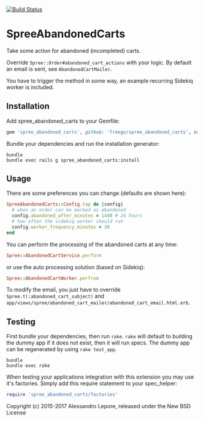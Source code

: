 [![Build Status](https://travis-ci.org/ssnickolay/spree_abandoned_carts.svg?branch=3-1-stable)](https://travis-ci.org/ssnickolay/spree_abandoned_carts)

SpreeAbandonedCarts
===================

Take some action for abandoned (incompleted) carts.

Override `Spree::Order#abandoned_cart_actions` with your logic.
By default an email is sent, see `AbandonedCartMailer`.

You have to trigger the method in some way, an example recurring Sidekiq worker
is included.

Installation
------------

Add spree_abandoned_carts to your Gemfile:

```ruby
gem 'spree_abandoned_carts', github: 'freego/spree_abandoned_carts', branch: 'X-X-stable'
```

Bundle your dependencies and run the installation generator:

```shell
bundle
bundle exec rails g spree_abandoned_carts:install
```

Usage
-----
There are some preferences you can change (defaults are shown here):

```ruby
SpreeAbandonedCarts::Config.tap do |config|
  # when an order can be marked as abandoned
  config.abandoned_after_minutes = 1440 # 24 hours
  # how often the sidekiq worker should run
  config.worker_frequency_minutes = 30
end
```

You can perform the processing of the abandoned carts at any time:

```ruby
Spree::AbandonedCartService.perform
```

or use the auto processing solution (based on Sidekiq):

```ruby
Spree::AbandonedCartWorker.perfrom
```

To modify the email, you just have to override `Spree.t(:abandoned_cart_subject)`
and `app/views/spree/abandoned_cart_mailer/abandoned_cart_email.html.erb`.

Testing
-------

First bundle your dependencies, then run `rake`. `rake` will default to building the dummy app if it does not exist, then it will run specs. The dummy app can be regenerated by using `rake test_app`.

```shell
bundle
bundle exec rake
```

When testing your applications integration with this extension you may use it's factories.
Simply add this require statement to your spec_helper:

```ruby
require 'spree_abandoned_carts/factories'
```

Copyright (c) 2015-2017 Alessandro Lepore, released under the New BSD License
